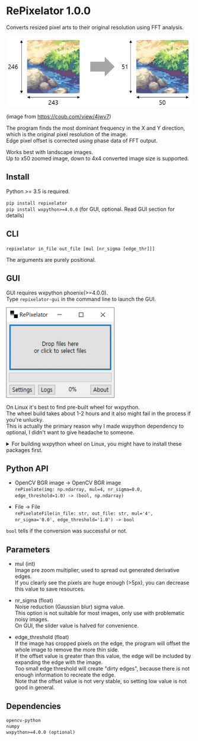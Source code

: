 # RePixelator 1.0.0

Converts resized pixel arts to their original resolution using FFT analysis.

![demo image](./images/intro.png)

(image from https://coub.com/view/4jwv7)

The program finds the most dominant frequency in the X and Y direction, which is the original pixel resolution of the image.  
Edge pixel offset is corrected using phase data of FFT output.

Works best with landscape images.  
Up to x50 zoomed image, down to 4x4 converted image size is supported.


## Install

Python >= 3.5 is required.

`pip install repixelator`  
`pip install wxpython>=4.0.0` (for GUI, optional. Read GUI section for details)


## CLI

`repixelator in_file out_file [mul [nr_sigma [edge_thr]]]`

The arguments are purely positional.


## GUI

GUI requires wxpython phoenix(>=4.0.0).  
Type `repixelator-gui` in the command line to launch the GUI.

![GUI image](./images/gui.png)

On Linux it's best to find pre-built wheel for wxpython.  
The wheel build takes about 1-2 hours and it also might fail in the process if you're unlucky.  
This is actually the primary reason why I made wxpython dependency to optional, I didn't want to give headache to someone.  
<details>
	<summary>For building wxpython wheel on Linux, you might have to install these packages first.</summary>
	(Tested with Linux Mint 20)
	sudo apt install make gcc libgtk-3-dev libgstreamer-gl1.0-0 freeglut3 freeglut3-dev python3-gst-1.0 libglib2.0-dev ubuntu-restricted-extras libgstreamer-plugins-base1.0-dev
</details>


## Python API

- OpenCV BGR image -> OpenCV BGR image  
`rePixelate(img: np.ndarray, mul=4, nr_sigma=0.0, edge_threshold=1.0) -> (bool, np.ndarray)`

- File -> File  
`rePixelateFile(in_file: str, out_file: str, mul='4', nr_sigma='0.0', edge_threshold='1.0') -> bool`

`bool` tells if the conversion was successful or not.


## Parameters

- mul (int)  
Image pre zoom multiplier, used to spread out generated derivative edges.  
If you clearly see the pixels are huge enough (>5px), you can decrease this value to save resources.

- nr_sigma (float)  
Noise reduction (Gaussian blur) sigma value.  
This option is not suitable for most images, only use with problematic noisy images.  
On GUI, the slider value is halved for convenience.

- edge_threshold (float)  
If the image has cropped pixels on the edge, the program will offset the whole image to remove the more thin side.  
If the offset value is greater than this value, the edge will be included by expanding the edge with the image.  
Too small edge threshold will create "dirty edges", because there is not enough information to recreate the edge.  
Note that the offset value is not very stable, so setting low value is not good in general.


## Dependencies
```
opencv-python
numpy
wxpython>=4.0.0 (optional)
```

